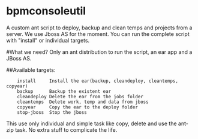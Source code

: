 bpmconsoleutil
==============

A custom ant script to deploy, backup and clean temps and projects from a server. We use Jboss AS for the moment. You can run the complete script with "install" or individual targets.


#What we need?
Only an ant distribution to run the script, an ear app and a JBoss AS.

##Available targets:
```ant
	install		Install the ear(backup, cleandeploy, cleantemps, copyear)
	backup		Backup the existent ear
	cleandeploy	Delete the ear from the jobs folder
	cleantemps	Delete work, temp and data from jboss
	copyear		Copy the ear to the deploy folder
	stop-jboss	Stop the jboss
```

This use only individual and simple task like copy, delete and use the ant-zip task. No extra stuff to complicate the life.